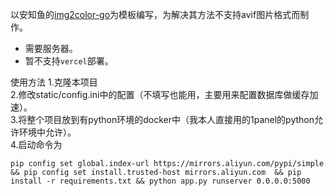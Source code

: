 以安知鱼的[img2color-go](https://github.com/anzhiyu-c/img2color-go)为模板编写，为解决其方法不支持avif图片格式而制作。<br>
- 需要服务器。<br>
- 暂不支持`vercel`部署。<br>

使用方法
1.克隆本项目<br>
2.修改static/config.ini中的配置（不填写也能用，主要用来配置数据库做缓存加速）。<br>
3.将整个项目放到有python环境的docker中（我本人直接用的1panel的python允许环境中允许）。<br>
4.启动命令为
```
pip config set global.index-url https://mirrors.aliyun.com/pypi/simple && pip config set install.trusted-host mirrors.aliyun.com  && pip install -r requirements.txt && python app.py runserver 0.0.0.0:5000
```

